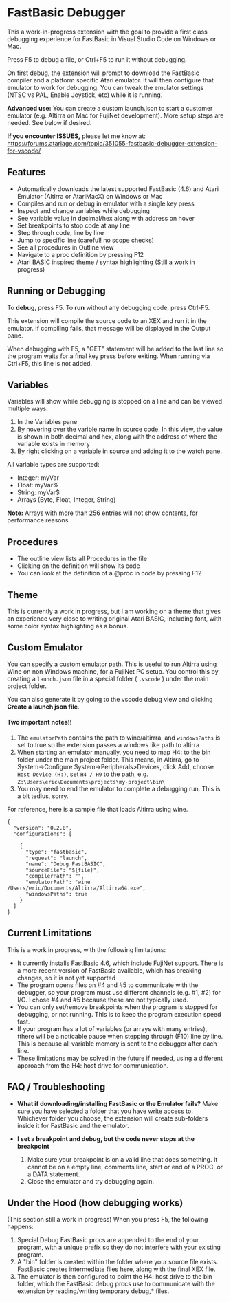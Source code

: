 # FastBasic Debugger

This a work-in-progress extension with the goal to provide a first class debugging experience for FastBasic in Visual Studio Code on Windows or Mac.

Press F5 to debug a file, or Ctrl+F5 to run it without debugging.

On first debug, the extension will prompt to download the FastBasic compiler and a platform specific Atari emulator. It will then configure that emulator to work for debugging. You can tweak the emulator settings (NTSC vs PAL, Enable Joystick, etc) while it is running.

**Advanced use:** You can create a custom launch.json to start a customer emulator (e.g. Altirra on Mac for FujiNet development). More setup steps are needed. See below if desired.

 **If you encounter ISSUES,**  please let me know at: https://forums.atariage.com/topic/351055-fastbasic-debugger-extension-for-vscode/

## Features

* Automatically downloads the latest supported FastBasic (4.6) and Atari Emulator (Altirra or AtariMacX) on Windows or Mac
* Compiles and run or debug in emulator with a single key press
* Inspect and change variables while debugging
* See variable value in decimal/hex along with address on hover
* Set breakpoints to stop code at any line
* Step through code, line by line
* Jump to specific line (careful! no scope checks)
* See all procedures in Outline view
* Navigate to a proc definition by pressing F12
* Atari BASIC inspired theme / syntax highlighting (Still a work in progress)

## Running or Debugging

To **debug**, press F5.
To **run** without any debugging code, press Ctrl-F5.

This extension will compile the source code to an XEX and run it in the emulator. If compiling fails, that message will be displayed in the Output pane. 

When debugging with F5, a "GET" statement will be added to the last line so the program waits for a final key press before exiting. When running via Ctrl+F5, this line is not added.
  
## Variables

Variables will show while debugging is stopped on a line and can be viewed multiple ways:
1. In the Variables pane
2. By hovering over the varible name in source code. In this view, the value is shown in both decimal and hex, along with the address of where the variable exists in memory
3. By right clicking on a variable in source and adding it to the watch pane.

All variable types are supported:

* Integer: myVar
* Float: myVar%
* String: myVar$
* Arrays (Byte, Float, Integer, String)

**Note:** Arrays with more than 256 entries will not show contents, for performance reasons.


## Procedures 

* The outline view lists all Procedures in the file
* Clicking on the definition will show its code
* You can look at the definition of a @proc in code by pressing F12

## Theme

This is currently a work in progress, but I am working on a theme that gives an experience very close to writing original Atari BASIC, including font, with some color syntax highlighting as a bonus.

## Custom Emulator

You can specify a custom emulator path. This is useful to run Altirra using Wine on non Windows machine, for a FujiNet PC setup. You control this by creating a `launch.json` file in a special folder ( `.vscode` ) under the main project folder.

You can also generate it by going to the vscode debug view and clicking **Create a launch json file**.

#### Two important notes!!
1. The `emulatorPath` contains the path to wine/altirrra, and `windowsPaths` is set to true so the extension passes a windows like path to altirra
2. When starting an emulator manually, you need to map H4: to the bin folder under the main project folder. This means, in Altirra, go to System->Configure System->Peripherals>Devices, click Add, choose `Host Device (H:)`, set `H4 / H9` to the path, e.g. `Z:\Users\eric\Documents\projects\my-project\bin\` 
3. You may need to end the emulator to complete a debugging run. This is a bit tedius, sorry.

For reference, here is a sample file that loads Altirra using wine.
```
{
  "version": "0.2.0",
  "configurations": [

    {
      "type": "fastbasic",
      "request": "launch",
      "name": "Debug FastBASIC",
      "sourceFile": "${file}",
      "compilerPath": "",
      "emulatorPath": "wine /Users/eric/Documents/Altirra/Altirra64.exe",
      "windowsPaths": true
    }
  ]
}
```


## Current Limitations

This is a work in progress, with the following limitations:

* It currently installs FastBasic 4.6, which include FujiNet support. There is a more recent version of FastBasic available, which has breaking changes, so it is not yet supported
* The program opens files on #4 and #5 to communicate with the debugger, so your program must use different channels (e.g. #1, #2) for I/O. I chose #4 and #5 because these are not typically used.  
* You can only set/remove breakpoints when the program is stopped for debugging, or not running. This is to keep the program execution speed fast.
* If your program has a lot of variables (or arrays with many entries), tthere will be a noticable pause when stepping through (F10) line by line.  This is because all variable memory is sent to the debugger after each line.
* These limitations may be solved in the future if needed, using a different approach from the H4: host drive for communication.

## FAQ / Troubleshooting

* **What if downloading/installing FastBasic or the Emulator fails?**
 Make sure you have selected a folder that you have write access to. Whichever folder you choose, the extension will create sub-folders inside it for FastBasic and the emulator.

* **I set a breakpoint and debug, but the code never stops at the breakpoint**
  1. Make sure your breakpoint is on a valid line that does something. It cannot be on a empty line, comments line, start or end of a PROC, or a DATA statement.
  2. Close the emulator and try debugging again.

## Under the Hood (how debugging works)

(This section still a work in progress)
When you press F5, the following happens:

1. Special Debug FastBasic procs are appended to the end of your program, with a unique prefix so they do not interfere with your existing program. 
2. A "bin" folder is created within the folder where your source file exists. FastBasic creates intermediate files here, along with the final XEX file. 
3. The emulator is then configured to point the H4: host drive to the bin folder, which the FastBasic debug procs use to communicate with the extension by reading/writing temporary debug,* files.